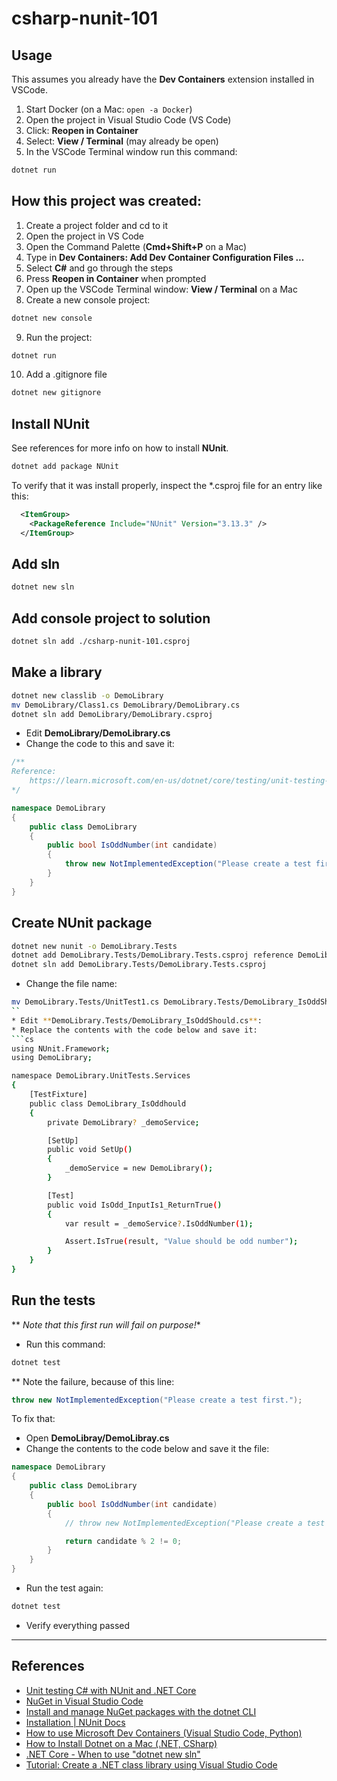 csharp-nunit-101
==

## Usage

This assumes you already have the **Dev Containers** extension installed in VSCode.

1. Start Docker (on a Mac: `open -a Docker`)
2. Open the project in Visual Studio Code (VS Code)
3. Click: **Reopen in Container**
4. Select: **View / Terminal** (may already be open)
5. In the VSCode Terminal window run this command:
```sh
dotnet run
```

## How this project was created:

1. Create a project folder and cd to it
2. Open the project in VS Code
3. Open the Command Palette (**Cmd+Shift+P** on a Mac)
4. Type in **Dev Containers: Add Dev Container Configuration Files ...**
5. Select **C#** and go through the steps
6. Press **Reopen in Container** when prompted
7. Open up the VSCode Terminal window:  **View / Terminal** on a Mac
8. Create a new console project:
```sh
dotnet new console
```
9. Run the project:
```sh
dotnet run
```
10. Add a .gitignore file
```sh
dotnet new gitignore
```

## Install NUnit

See references for more info on how to install **NUnit**.

```sh
dotnet add package NUnit
```

To verify that it was install properly, inspect the *.csproj file for an entry like this:

```xml
  <ItemGroup>
    <PackageReference Include="NUnit" Version="3.13.3" />
  </ItemGroup>
```

## Add sln

```sh
dotnet new sln
```

## Add console project to solution

```sh
dotnet sln add ./csharp-nunit-101.csproj
```

## Make a library

```sh
dotnet new classlib -o DemoLibrary
mv DemoLibrary/Class1.cs DemoLibrary/DemoLibrary.cs
dotnet sln add DemoLibrary/DemoLibrary.csproj
```

* Edit **DemoLibrary/DemoLibrary.cs**
* Change the code to this and save it:
```cs
/**
Reference: 
    https://learn.microsoft.com/en-us/dotnet/core/testing/unit-testing-with-nunit
*/

namespace DemoLibrary
{
    public class DemoLibrary
    {
        public bool IsOddNumber(int candidate)
        {
            throw new NotImplementedException("Please create a test first.");
        }
    }
}
```

## Create NUnit package

```sh
dotnet new nunit -o DemoLibrary.Tests
dotnet add DemoLibrary.Tests/DemoLibrary.Tests.csproj reference DemoLibrary/DemoLibrary.csproj
dotnet sln add DemoLibrary.Tests/DemoLibrary.Tests.csproj
```
* Change the file name:
```sh
mv DemoLibrary.Tests/UnitTest1.cs DemoLibrary.Tests/DemoLibrary_IsOddShould.cs
``
* Edit **DemoLibrary.Tests/DemoLibrary_IsOddShould.cs**:
* Replace the contents with the code below and save it:
```cs
using NUnit.Framework;
using DemoLibrary;

namespace DemoLibrary.UnitTests.Services
{
    [TestFixture]
    public class DemoLibrary_IsOddhould
    {
        private DemoLibrary? _demoService;

        [SetUp]
        public void SetUp()
        {
            _demoService = new DemoLibrary();
        }

        [Test]
        public void IsOdd_InputIs1_ReturnTrue()
        {
            var result = _demoService?.IsOddNumber(1);

            Assert.IsTrue(result, "Value should be odd number");
        }
    }
}
```

## Run the tests

** *Note that this first run will fail on purpose!**

* Run this command:

```sh
dotnet test
```

** Note the failure, because of this line:

```cs
throw new NotImplementedException("Please create a test first.");
```

To fix that:
* Open **DemoLibray/DemoLibray.cs**
* Change the contents to the code below and save it the file:
```cs
namespace DemoLibrary
{
    public class DemoLibrary
    {
        public bool IsOddNumber(int candidate)
        {
            // throw new NotImplementedException("Please create a test first.");

            return candidate % 2 != 0;
        }
    }
}
```
* Run the test again:
```sh
dotnet test
```
* Verify everything passed

* * *

## References

* [Unit testing C# with NUnit and .NET Core](https://learn.microsoft.com/en-us/dotnet/core/testing/unit-testing-with-nunit)
* [NuGet in Visual Studio Code](https://code.visualstudio.com/docs/csharp/package-management)
* [Install and manage NuGet packages with the dotnet CLI](https://learn.microsoft.com/en-us/nuget/consume-packages/install-use-packages-dotnet-cli)
* [Installation | NUnit Docs ](https://docs.nunit.org/articles/nunit/getting-started/installation.html)
* [How to use Microsoft Dev Containers (Visual Studio Code, Python)](https://scriptable.com/how-to-use-microsoft-dev-containers-python/)
* [How to Install Dotnet on a Mac (.NET, CSharp)](https://scriptable.com/how-to-install-dotnet-on-a-mac/)
* [.NET Core - When to use "dotnet new sln"](https://stackoverflow.com/questions/42730877/net-core-when-to-use-dotnet-new-sln)
* [Tutorial: Create a .NET class library using Visual Studio Code](https://learn.microsoft.com/en-us/dotnet/core/tutorials/library-with-visual-studio-code?pivots=dotnet-7-0)

